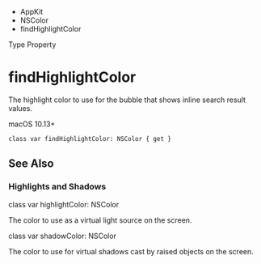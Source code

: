 

- AppKit
- NSColor
-  findHighlightColor 

Type Property

# findHighlightColor

The highlight color to use for the bubble that shows inline search result values.

macOS 10.13+

``` source
class var findHighlightColor: NSColor { get }
```

## See Also

### Highlights and Shadows

class var highlightColor: NSColor

The color to use as a virtual light source on the screen.

class var shadowColor: NSColor

The color to use for virtual shadows cast by raised objects on the screen.

